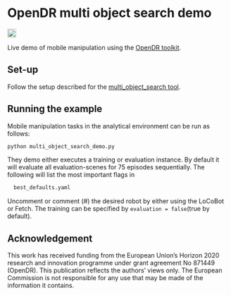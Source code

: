 # OpenDR multi object search demo
<div align="left">
  <a href="https://opensource.org/licenses/Apache-2.0">
    <img src="https://img.shields.io/badge/License-Apache%202.0-blue.svg" height="20">
  </a>
</div>

Live demo of mobile manipulation using the [OpenDR toolkit](https://opendr.eu).


## Set-up
Follow the setup described for the [multi_object_search tool](/docs/reference/multi_object_search.md). 

## Running the example
Mobile manipulation tasks in the analytical environment can be run as follows:
```bash
python multi_object_search_demo.py
```

They demo either executes a training or evaluation instance. By default it will evaluate all evaluation-scenes for 75 episodes sequentially.
The following will list the most important flags in 
```bash
  best_defaults.yaml
```
Uncomment or comment (#) the desired robot by either using the LoCoBot or Fetch. The training can be specified by `evaluation = false`(true by default).


## Acknowledgement
This work has received funding from the European Union’s Horizon 2020 research and innovation programme under grant agreement No 871449 (OpenDR). This publication reflects the authors’ views only. The European Commission is not responsible for any use that may be made of the information it contains.
